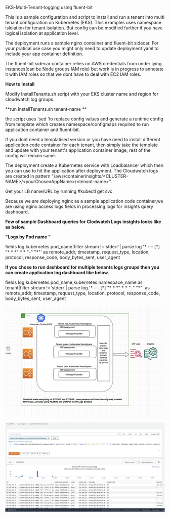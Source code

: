 EKS-Multi-Tenant-logging using fluent-bit

This is a sample configuration and script to install and run a tenant into multi tenant configuration on Kubernetes (EKS). This examples uses namespace islolation for tenant isolation. But config can be modified further if you have logical isolation at application level.

The deployment runs a sample nginx container and fluent-bit sidecar. For your pratical use case you might only need to update deployment yaml to include your app container definition.

The fluent-bit sidecar container relies on AWS credentials from under lying instances(can be Node groups IAM role) but work is in progress to annotate it with IAM roles so that we dont have to deal with EC2 IAM roles.

 **How to Install** 

Modify InstallTenants.sh script with your EKS cluster name and region for cloudwatch log groups.

**run InstallTenants.sh tenant-name **
 
the script uses \'sed \'to replace config values and generate a runtime config from template which creates namespace/configmaps required to run application container and fluent-bit.
  
If you dont need a templatised version or you have need to install different application code container for each tenant, then simply take the template and update with your tenant's application container image, rest of the config will remain same.
  
The deployment create a Kubernetes service with Loadbalancer which then you can use to hit the application after deployment. The Cloudwatch logs are created in pattern \"/aws/containerinsights/\<CLUSTER-NAME\>/\<yourChosenAppName\>\/<tenant-name\>\".
 
Get your LB name/URL by running #kubectl get svc <tenant-name>
  
Because we are deploying nginx as a sample application code container,we are using nginx access logs fields in processing logs for insights query dashboard.
  
**Few of sample Dashboard queries for Clodwatch Logs insights looks like as below.**
  
  **"Logs by Pod name "**
 
fields log,kubernetes.pod_name|filter  stream !='stderr'|  parse log '* - - [*] "\* \* \*" \* \* "-" "\*"' as remote_addr, timestamp, request_type, location, protocol, response_code, body_bytes_sent, user_agent 

**If you chose to run dashboard for multiple tenants logs groups then you can create application log dashboard like below.**
 
fields log,kubernetes.pod_name,kubernetes.namespace_name as tenant|filter  stream !='stderr'|  parse log '* - - [*] "\* \* \*" \* \* "-" "\*"' as remote_addr, timestamp, request_type, location, protocol, response_code, body_bytes_sent, user_agent 



![alt text](https://github.com/priyavartk/eks-multi-tenant-logging/blob/main/Screenshot%202021-05-24%20at%2011.29.12.png?raw=true)

![alt text](https://github.com/priyavartk/eks-multi-tenant-logging/blob/main/Screenshot%202021-05-24%20at%2010.30.17.png?raw=true)


